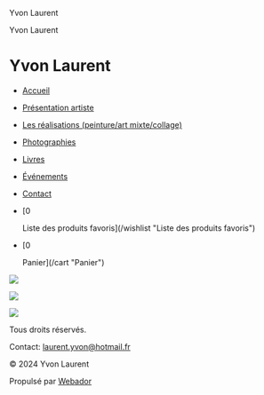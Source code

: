 Yvon Laurent

















 



Yvon Laurent

Yvon Laurent
============

* [Accueil](/)
* [Présentation artiste](/presentation-artiste)
* [Les réalisations (peinture/art mixte/collage)](/les-realisations-peinture-art-mixte-collage)
* [Photographies](/photographies)
* [Livres](/livres)
* [Événements](/evenements)
* [Contact](/contact)
* [0 

  Liste des produits favoris](/wishlist "Liste des produits favoris")
* [0 

  Panier](/cart "Panier")

![](https://primary.jwwb.nl/public/l/n/v/temp-qgwuiuruxamgtybkmyay/1000015807-high.png?enable-io=true&enable=upscale&crop=1748%2C1240%2Cx0%2Cy0%2Csafe&width=1400&height=993)

![](https://primary.jwwb.nl/public/l/n/v/temp-qgwuiuruxamgtybkmyay/alambick-_20241216_120018_0000-high.png?enable-io=true&enable=upscale&crop=1305%2C1887%2Cx34%2Cy0%2Csafe&width=1372&height=1984)

![](https://primary.jwwb.nl/public/l/n/v/temp-qgwuiuruxamgtybkmyay/psx_20240505_135054-high.jpg?enable-io=true&enable=upscale&crop=1280%2C768%2Cx0%2Cy77%2Csafe&width=1280&height=768)

Tous droits réservés.

Contact: [laurent.yvon@hotmail.fr](mailto:laurent.yvon@hotmail.fr)

© 2024 Yvon Laurent

Propulsé par [Webador](https://www.webador.fr)

  